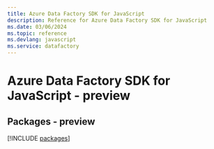 ```yaml
---
title: Azure Data Factory SDK for JavaScript
description: Reference for Azure Data Factory SDK for JavaScript
ms.date: 03/06/2024
ms.topic: reference
ms.devlang: javascript
ms.service: datafactory
---
```

# Azure Data Factory SDK for JavaScript - preview
## Packages - preview
[!INCLUDE [packages](data-factory-index.md)]